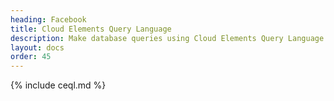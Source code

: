 ```yaml
---
heading: Facebook
title: Cloud Elements Query Language
description: Make database queries using Cloud Elements Query Language.
layout: docs
order: 45
---
```


{% include ceql.md %}
